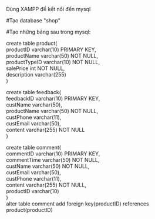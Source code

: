 Dùng XAMPP để kết nối đến mysql

#Tạo database "shop"

#Tạo những bảng sau trong mysql:

create table product(<br>
  productID varchar(10) PRIMARY KEY,<br>
  productName varchar(50) NOT NULL,<br>
  productTypeID varchar(10) NOT NULL,<br>
  salePrice int NOT NULL,<br>
  description varchar(255)<br>
)

create table feedback(<br>
  feedbackID varchar(10) PRIMARY KEY,<br>
  custName varchar(50),<br>
  productName varchar(50) NOT NULL,<br>
  custPhone varchar(11),<br>
  custEmail varchar(50),<br>
  content varchar(255) NOT NULL<br>
)

create table comment(<br>
  commentID varchar(10) PRIMARY KEY,<br>
  commentTime varchar(50) NOT NULL,<br>
  custName varchar(50) NOT NULL,<br>
  custEmail varchar(50),<br>
  custPhone varchar(11),<br>
  content varchar(255) NOT NULL,<br>
  productID varchar(10)<br>
)<br>
alter table comment add foreign key(productID) references product(productID)
